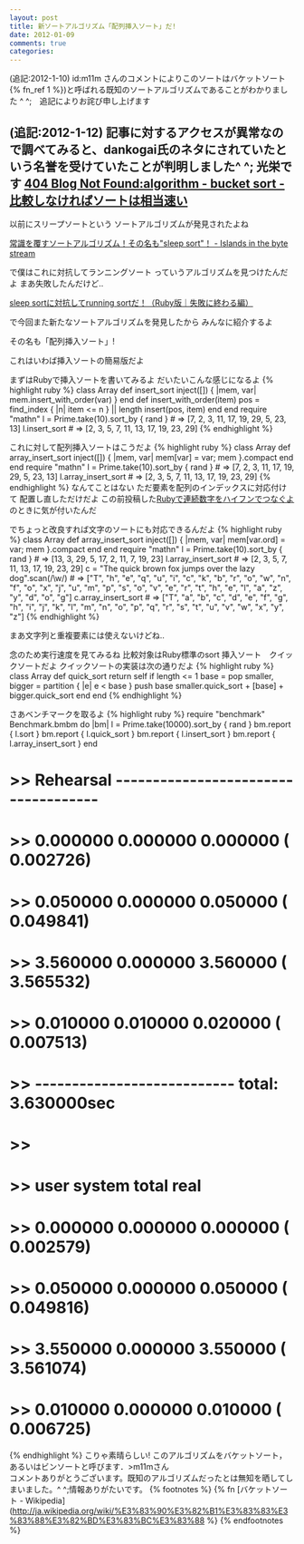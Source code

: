 ```yaml
---
layout: post
title: 新ソートアルゴリズム「配列挿入ソート」だ!
date: 2012-01-09
comments: true
categories:
---
```



(追記:2012-1-10) id:m11m さんのコメントによりこのソートはバケットソート{% fn_ref 1 %})と呼ばれる既知のソートアルゴリズムであることがわかりました ^ ^;　追記によりお詫び申し上げます

(追記:2012-1-12) 記事に対するアクセスが異常なので調べてみると、dankogai氏のネタにされていたという名誉を受けていたことが判明しました^ ^; 光栄です
 [404 Blog Not Found:algorithm - bucket sort - 比較しなければソートは相当速い](http://blog.livedoor.jp/dankogai/archives/51764496.html)
------------------------------------
以前にスリープソートという
ソートアルゴリズムが発見されたよね

[常識を覆すソートアルゴリズム！その名も"sleep sort"！ - Islands in the byte stream](http://d.hatena.ne.jp/gfx/20110519/1305810786)

で僕はこれに対抗してランニングソート
っていうアルゴリズムを見つけたんだよ
まあ失敗したんだけど..

[sleep sortに対抗してrunning sortだ！（Ruby版｜失敗に終わる編）](/2011/06/28/sleep-sort-running-sort-Ruby/)

で今回また新たなソートアルゴリズムを発見したから
みんなに紹介するよ

その名も「配列挿入ソート」!

これはいわば挿入ソートの簡易版だよ

まずはRubyで挿入ソートを書いてみるよ
だいたいこんな感じになるよ
{% highlight ruby %}
class Array
  def insert_sort
    inject([]) { |mem, var| mem.insert_with_order(var) }
  end
  def insert_with_order(item)
    pos = find_index { |n| item <= n } || length
    insert(pos, item)
  end
end
require "mathn"
l = Prime.take(10).sort_by { rand } # => [7, 2, 3, 11, 17, 19, 29, 5, 23, 13]
l.insert_sort # => [2, 3, 5, 7, 11, 13, 17, 19, 23, 29]
{% endhighlight %}

これに対して配列挿入ソートはこうだよ
{% highlight ruby %}
class Array
  def array_insert_sort
    inject([]) { |mem, var| mem[var] = var; mem }.compact
  end
end
require "mathn"
l = Prime.take(10).sort_by { rand } # => [7, 2, 3, 11, 17, 19, 29, 5, 23, 13]
l.array_insert_sort # => [2, 3, 5, 7, 11, 13, 17, 19, 23, 29]
{% endhighlight %}
なんてことはない
ただ要素を配列のインデックスに対応付けて
配置し直しただけだよ
この前投稿した[Rubyで連続数字をハイフンでつなぐよ](/2012/01/07/Ruby/)
のときに気が付いたんだ

でちょっと改良すれば文字のソートにも対応できるんだよ
{% highlight ruby %}
class Array
  def array_insert_sort
    inject([]) { |mem, var| mem[var.ord] = var; mem }.compact
  end
end
require "mathn"
l = Prime.take(10).sort_by { rand } # => [13, 3, 29, 5, 17, 2, 11, 7, 19, 23]
l.array_insert_sort # => [2, 3, 5, 7, 11, 13, 17, 19, 23, 29]
c = "The quick brown fox jumps over the lazy dog".scan(/\w/) # => ["T", "h", "e", "q", "u", "i", "c", "k", "b", "r", "o", "w", "n", "f", "o", "x", "j", "u", "m", "p", "s", "o", "v", "e", "r", "t", "h", "e", "l", "a", "z", "y", "d", "o", "g"]
c.array_insert_sort # => ["T", "a", "b", "c", "d", "e", "f", "g", "h", "i", "j", "k", "l", "m", "n", "o", "p", "q", "r", "s", "t", "u", "v", "w", "x", "y", "z"]
{% endhighlight %}

まあ文字列と重複要素には使えないけどね..

念のため実行速度を見てみるね
比較対象はRuby標準のsort
挿入ソート　クイックソートだよ
クイックソートの実装は次の通りだよ
{% highlight ruby %}
class Array
  def quick_sort
    return self if length <= 1
    base = pop
    smaller, bigger = partition { |e| e < base }
    push base
    smaller.quick_sort + [base] + bigger.quick_sort
  end
end
{% endhighlight %}

さあベンチマークを取るよ
{% highlight ruby %}
require "benchmark"
Benchmark.bmbm do |bm|
  l = Prime.take(10000).sort_by { rand }
  bm.report { l.sort }
  bm.report { l.quick_sort }
  bm.report { l.insert_sort }
  bm.report { l.array_insert_sort }
end
# >> Rehearsal ------------------------------------
# >>    0.000000   0.000000   0.000000 (  0.002726)
# >>    0.050000   0.000000   0.050000 (  0.049841)
# >>    3.560000   0.000000   3.560000 (  3.565532)
# >>    0.010000   0.010000   0.020000 (  0.007513)
# >> --------------------------- total: 3.630000sec
# >> 
# >>        user     system      total        real
# >>    0.000000   0.000000   0.000000 (  0.002579)
# >>    0.050000   0.000000   0.050000 (  0.049816)
# >>    3.550000   0.000000   3.550000 (  3.561074)
# >>    0.010000   0.000000   0.010000 (  0.006725)
{% endhighlight %}
こりゃ素晴らしい!
このアルゴリズムをバケットソート，あるいはビンソートと呼びます．>m11mさん<br>コメントありがとうございます。既知のアルゴリズムだったとは無知を晒してしまいました。^ ^;情報ありがたいです。
{% footnotes %}
   {% fn [バケットソート - Wikipedia](http://ja.wikipedia.org/wiki/%E3%83%90%E3%82%B1%E3%83%83%E3%83%88%E3%82%BD%E3%83%BC%E3%83%88 %}
{% endfootnotes %}
